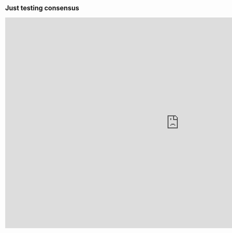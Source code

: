 ## Just testing consensus

<iframe src="https://app.goconsensus.com/play/7abb637a?autoplay" width="1120" height="680" frameborder="0" allowfullscreen="allowfullscreen"></iframe>


